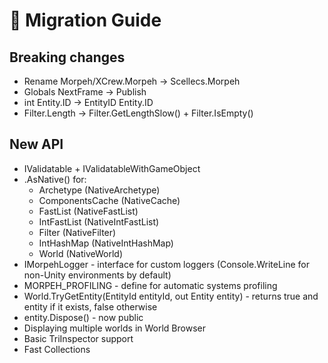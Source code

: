 # 🚀 Migration Guide  

## Breaking changes  
* Rename Morpeh/XCrew.Morpeh -> Scellecs.Morpeh  
* Globals NextFrame -> Publish  
* int Entity.ID -> EntityID Entity.ID
* Filter.Length -> Filter.GetLengthSlow() + Filter.IsEmpty()

## New API  
* IValidatable + IValidatableWithGameObject  
* .AsNative() for:
  * Archetype (NativeArchetype)
  * ComponentsCache (NativeCache)
  * FastList (NativeFastList)
  * IntFastList (NativeIntFastList)
  * Filter (NativeFilter)
  * IntHashMap (NativeIntHashMap)
  * World (NativeWorld)
* IMorpehLogger - interface for custom loggers (Console.WriteLine for non-Unity environments by default)
* MORPEH_PROFILING - define for automatic systems profiling
* World.TryGetEntity(EntityId entityId, out Entity entity) - returns true and entity if it exists, false otherwise
* entity.Dispose() - now public
* Displaying multiple worlds in World Browser
* Basic TriInspector support
* Fast Collections